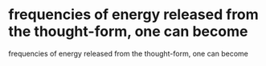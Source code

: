 # frequencies of energy released from the thought-form, one can become

frequencies of energy released from the thought-form, one can become